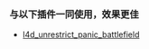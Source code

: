 ### 与以下插件一同使用，效果更佳
* [l4d_unrestrict_panic_battlefield](https://forums.alliedmods.net/showpost.php?p=2815688&postcount=1024)
